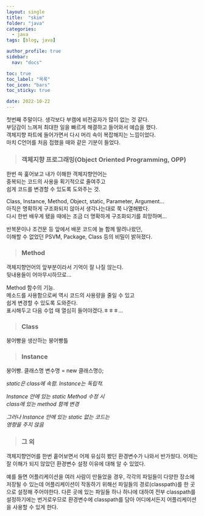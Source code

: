 ```yaml
---
layout: single
title:  "skim"
folder: "java"
categories:
  - java
tags: [blog, java]

author_profile: true
sidebar:
  nav: "docs"

toc: true
toc_label: "목록"
toc_icon: "bars"
toc_sticky: true

date: 2022-10-22
---
```



첫번째 주말이다. 생각보다 부캠에 비전공자가 많이 없는 것 같다.   
부담감이 느껴져 최대한 일을 빠르게 해결하고 들어와서 예습을 했다.  
객체지향 파트에 들어가면서 다시 머리 속이 복잡해지는 느낌이었다.  
마치 C언어를 처음 접했을 때와 같은 기분이 들었다. 

> ### 객체지향 프로그래밍(Object Oriented Programming, OPP)

한번 쓱 훑어보고 내가 이해한 객체지향언어는  
중복되는 코드의 사용을 획기적으로 줄여주고  
쉽게 코드를 변경할 수 있도록 도와주는 것.  

Class, Instance, Method, Object, static, Parameter, Argument...  
아직은 명확하게 구조화되지 않아서 생각나는대로 쭉 나열해봤다.  
다시 한번 배우게 됐을 때에는 조금 더 명확하게 구조화되기를 희망하며...  

반복문이나 조건문 등 앞에서 배운 코드에 늘 함께 딸려나왔던,  
이해할 수 없었던 PSVM, Package, Class 등의 비밀이 밝혀졌다.  


> ### Method

객체지향언어의 앞부분이라서 기억이 잘 나질 않는다.  
뒷내용들이 어마무시하므로...  

Method 함수의 기능.  
메소드를 사용함으로써 역시 코드의 사용량을 줄일 수 있고  
쉽게 변경할 수 있도록 도와준다.  
표시해두고 다음 수업 때 열심히 들어야겠다.ㅎㅎㅎ...

> ### Class

붕어빵을 생산하는 붕어빵틀

> ### Instance

붕어빵. 클래스명 변수명 = new 클래스명(); 

 *static은 class에 속함. Instance는 독립적.* 
 
 *Instance 안에 있는 static Method 수정 시  
 class에 있는 method 함께 변경*   
 
 *그러나 Instance 안에 있는 static 없는 코드는  
 영향을 주지 않음*  


> ### 그 외 

객체지향언어를 한번 훝어보면서 어제 유심히 봤던 환경변수가 나와서 반가웠다. 어제는 잘 이해가 되지 않았던 환경변수 설정 이유에 대해 알 수 있었다.   

예를 들면 어플리케이션을 여러 사람이 만들었을 경우, 각각의 파일들이 다양한 장소에 저장될 수 있는데 어플리케이션이 작동하기 위해선 파일들의 경로(classpath)를 한 곳으로 설정해 주어야한다. 다른 곳에 있는 파일들 하나 하나에 대하여 전부 classpath를 설정하기에는 번거로우므로 환경변수에 classpath를 담아 어디에서든지 어플리케이션을 사용할 수 있게 한다.

